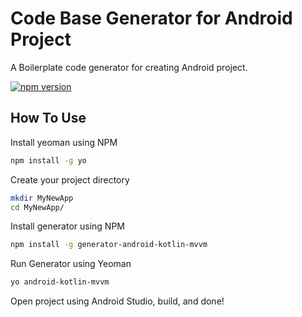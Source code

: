 # Code Base Generator for Android Project

A Boilerplate code generator for creating Android project.

[![npm version](https://badge.fury.io/js/generator-android-kotlin-mvvm.svg)](https://badge.fury.io/js/generator-android-kotlin-mvvm)


## How To Use

Install yeoman using NPM

```bash
npm install -g yo
```

Create your project directory

```bash
mkdir MyNewApp
cd MyNewApp/
```

Install generator using NPM

```bash
npm install -g generator-android-kotlin-mvvm
```

Run Generator using Yeoman

```bash
yo android-kotlin-mvvm
```

Open project using Android Studio, build, and done!